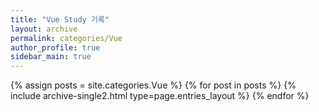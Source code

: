 ```yaml
---
title: "Vue Study 기록"
layout: archive
permalink: categories/Vue
author_profile: true
sidebar_main: true
---
```



{% assign posts = site.categories.Vue %}
{% for post in posts %} {% include archive-single2.html type=page.entries_layout %} {% endfor %}